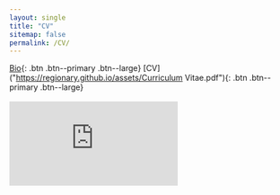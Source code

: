 ```yaml
---
layout: single
title: "CV"
sitemap: false
permalink: /CV/
---
```

[Bio]("https://regionary.github.io/about"){: .btn .btn--primary .btn--large} [CV]("https://regionary.github.io/assets/Curriculum Vitae.pdf"){: .btn .btn--primary .btn--large}
<br>
<br>
<embed src="https://regionary.github.io/assets/Curriculum Vitae.pdf.pdf" type="application/pdf" />
